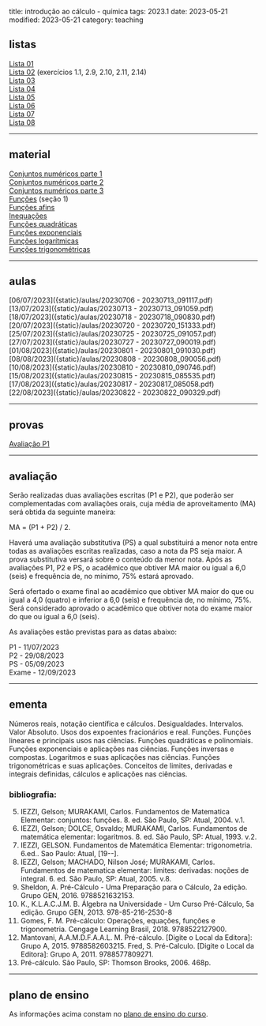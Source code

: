 title: introdução ao cálculo - química
tags: 2023.1
date: 2023-05-21
modified: 2023-05-21
category: teaching

## listas

[Lista 01]({static}/listas/intro-calculo-01.pdf)  
[Lista 02]({static}/listas/intro-calculo-02.pdf) (exercícios 1.1, 2.9, 2.10, 2.11, 2.14)  
[Lista 03]({static}/listas/intro-calculo-03.pdf)  
[Lista 04]({static}/listas/intro-calculo-04.pdf)  
[Lista 05]({static}/listas/intro-calculo-05.pdf)  
[Lista 06]({static}/listas/intro-calculo-06.pdf)  
[Lista 07]({static}/listas/intro-calculo-07.pdf)  
[Lista 08]({static}/listas/intro-calculo-08.pdf)  

---

## material

[Conjuntos numéricos parte 1]({static}/aulas/intro-calculo-01.pdf)  
[Conjuntos numéricos parte 2]({static}/aulas/intro-calculo-02.pdf)  
[Conjuntos numéricos parte 3]({static}/aulas/intro-calculo-03.pdf)  
[Funções]({static}/aulas/intro-calculo-04.pdf) (seção 1)  
[Funções afins]({static}/aulas/intro-calculo-05.pdf)  
[Inequações]({static}/aulas/intro-calculo-06.pdf)  
[Funções quadráticas]({static}/aulas/intro-calculo-07.pdf)  
[Funções exponenciais]({static}/aulas/intro-calculo-08.pdf)  
[Funções logarítmicas]({static}/aulas/intro-calculo-09.pdf)  
[Funções trigonométricas]({static}/aulas/intro-calculo-10.pdf)  

---

## aulas

[06/07/2023]({static}/aulas/20230706 - 20230713_091117.pdf)  
[13/07/2023]({static}/aulas/20230713 - 20230713_091059.pdf)  
[18/07/2023]({static}/aulas/20230718 - 20230718_090830.pdf)  
[20/07/2023]({static}/aulas/20230720 - 20230720_151333.pdf)  
[25/07/2023]({static}/aulas/20230725 - 20230725_091057.pdf)  
[27/07/2023]({static}/aulas/20230727 - 20230727_090019.pdf)  
[01/08/2023]({static}/aulas/20230801 - 20230801_091030.pdf)  
[08/08/2023]({static}/aulas/20230808 - 20230808_090056.pdf)  
[10/08/2023]({static}/aulas/20230810 - 20230810_090746.pdf)  
[15/08/2023]({static}/aulas/20230815 - 20230815_085535.pdf)  
[17/08/2023]({static}/aulas/20230817 - 20230817_085058.pdf)  
[22/08/2023]({static}/aulas/20230822 - 20230822_090329.pdf)  

---

## provas

[Avaliação P1]({static}/provas/2023-1-intro-calculo-quimica-p1.pdf)  

---

## avaliação

Serão realizadas duas avaliações escritas (P1 e P2), que poderão ser
complementadas com avaliações orais, cuja média de aproveitamento (MA) será
obtida da seguinte maneira:

MA = (P1 + P2) / 2.

Haverá uma avaliação substitutiva (PS) a qual substituirá a menor nota entre
todas as avaliações escritas realizadas, caso a nota da PS seja maior. A prova
substitutiva versará sobre o conteúdo da menor nota. Após as avaliações P1, P2
e PS, o acadêmico que obtiver MA maior ou igual a 6,0 (seis) e frequência
de, no mínimo, 75% estará aprovado.

Será ofertado o exame final ao acadêmico que obtiver MA maior do que ou igual a
4,0 (quatro) e inferior a 6,0 (seis) e frequência de, no mínimo, 75%. Será
considerado aprovado o acadêmico que obtiver nota do exame maior do que ou
igual a 6,0 (seis).

As avaliações estão previstas para as datas abaixo:

P1 - 11/07/2023  
P2 - 29/08/2023  
PS - 05/09/2023  
Exame - 12/09/2023

---

## ementa
Números reais, notação científica e cálculos. Desigualdades. Intervalos. Valor
Absoluto. Usos dos expoentes fracionários e real. Funções. Funções lineares e
principais usos nas ciências.  Funções quadráticas e polinomiais. Funções
exponenciais e aplicações nas ciências. Funções inversas e compostas.
Logaritmos e suas aplicações nas ciências. Funções trigonométricas e suas
aplicações. Conceitos de limites, derivadas e integrais definidas, cálculos e
aplicações nas ciências.

### bibliografia:  
5. IEZZI, Gelson; MURAKAMI, Carlos. Fundamentos de Matematica Elementar:
   conjuntos: funções. 8. ed. São Paulo, SP: Atual, 2004. v.1.
6. IEZZI, Gelson; DOLCE, Osvaldo; MURAKAMI, Carlos. Fundamentos de matemática
   elementar: logaritmos. 8. ed.  São Paulo, SP: Atual, 1993. v.2.
7. IEZZI, GELSON. Fundamentos de Matemática Elementar: trigonometria. 6.ed..
   Sao Paulo: Atual, [19--].
8. IEZZI, Gelson; MACHADO, Nilson José; MURAKAMI, Carlos. Fundamentos de
   matematica elementar: limites: derivadas: noções de integral. 6. ed. São
   Paulo, SP: Atual, 2005. v.8.
1. Sheldon, A. Pré-Cálculo - Uma Preparação para o Cálculo, 2a edição. Grupo
   GEN, 2016. 9788521632153.
2. K., K.L.A.C.J.M. B. Álgebra na Universidade - Um Curso Pré-Cálculo, 5a
   edição. Grupo GEN, 2013.  978-85-216-2530-8
3. Gomes, F. M. Pré-cálculo: Operações, equações, funções e trigonometria.
   Cengage Learning Brasil, 2018.  9788522127900.
4. Mantovani, A.A.M.D.F.A.A.L. M. Pré-cálculo. [Digite o Local da Editora]:
   Grupo A, 2015. 9788582603215.  Fred, S. Pré-Calculo. [Digite o Local da
   Editora]: Grupo A, 2011. 9788577809271.
9. Pré-cálculo. São Paulo, SP: Thomson Brooks, 2006. 468p.

---

## plano de ensino
As informações acima constam no [plano de ensino do
curso]({static}/planos/2023-1-intro_calculo-quimica.pdf).

